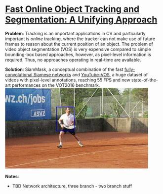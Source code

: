
# [Fast Online Object Tracking and Segmentation: A Unifying Approach](https://arxiv.org/pdf/1812.05050.pdf)

**Problem**: Tracking is an important applications in CV and particularly important is *online* tracking, where the tracker can not make use of future frames to reason about the current position of an object. The problem of video object segmentation (VOS) is very expensive compared to simple bounding-box based approaches, however, as pixel-level information is required. Thus, no approaches operating in real-time are available.

**Solution**: SiamMask, a conceptual combination of the fast [fully-convolutional Siamese networks](https://arxiv.org/abs/1606.09549) and [YouTube-VOS](https://youtube-vos.org/), a huge dataset of videos with pixel-level annotations, reaching 55 FPS and new state-of-the-art performances on the VOT2016 benchmark.
![SiamMask](../images/687474703a2f2f7777772e726f626f74732e6f782e61632e756b2f7e7177616e672f5369616d4d61736b2f696d672f5369616d4d61736b5f64656d6f2e676966.gif?raw=true "Demonstration of SiamMask")


**Notes**:
* TBD Network architecture, three branch - two branch stuff
